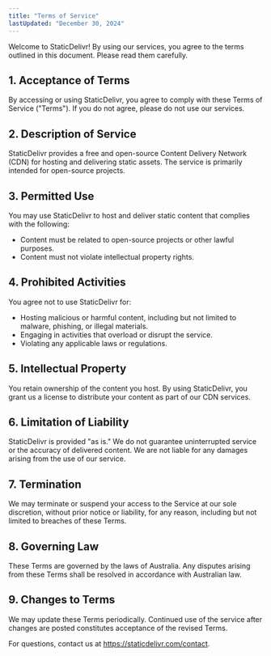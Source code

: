 ```yaml
---
title: "Terms of Service"
lastUpdated: "December 30, 2024"
---
```


Welcome to StaticDelivr! By using our services, you agree to the terms outlined in this document. Please read them carefully.

## 1. Acceptance of Terms

By accessing or using StaticDelivr, you agree to comply with these Terms of Service ("Terms"). If you do not agree, please do not use our services.

## 2. Description of Service

StaticDelivr provides a free and open-source Content Delivery Network (CDN) for hosting and delivering static assets. The service is primarily intended for open-source projects.

## 3. Permitted Use

You may use StaticDelivr to host and deliver static content that complies with the following:

- Content must be related to open-source projects or other lawful purposes.
- Content must not violate intellectual property rights.

## 4. Prohibited Activities

You agree not to use StaticDelivr for:

- Hosting malicious or harmful content, including but not limited to malware, phishing, or illegal materials.
- Engaging in activities that overload or disrupt the service.
- Violating any applicable laws or regulations.

## 5. Intellectual Property

You retain ownership of the content you host. By using StaticDelivr, you grant us a license to distribute your content as part of our CDN services.

## 6. Limitation of Liability

StaticDelivr is provided "as is." We do not guarantee uninterrupted service or the accuracy of delivered content. We are not liable for any damages arising from the use of our service.

## 7. Termination

We may terminate or suspend your access to the Service at our sole discretion, without prior notice or liability, for any reason, including but not limited to breaches of these Terms.

## 8. Governing Law

These Terms are governed by the laws of Australia. Any disputes arising from these Terms shall be resolved in accordance with Australian law.

## 9. Changes to Terms

We may update these Terms periodically. Continued use of the service after changes are posted constitutes acceptance of the revised Terms.

For questions, contact us at https://staticdelivr.com/contact.